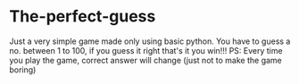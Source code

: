 # The-perfect-guess
Just a very simple game made only using basic python.
You have to guess a no. between 1 to 100, if you guess it right that's it you win!!!
PS: Every time you play the game, correct answer will change (just not to make the game boring)
